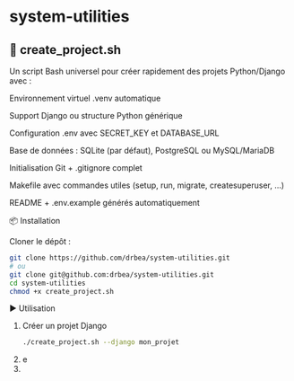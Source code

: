 # system-utilities

## 🚀 create_project.sh

Un script Bash universel pour créer rapidement des projets Python/Django avec :

Environnement virtuel .venv automatique

Support Django ou structure Python générique

Configuration .env avec SECRET_KEY et DATABASE_URL

Base de données : SQLite (par défaut), PostgreSQL ou MySQL/MariaDB

Initialisation Git + .gitignore complet

Makefile avec commandes utiles (setup, run, migrate, createsuperuser, …)

README + .env.example générés automatiquement

📦 Installation

Cloner le dépôt :
```bash
git clone https://github.com/drbea/system-utilities.git
# ou 
git clone git@github.com:drbea/system-utilities.git
cd system-utilities
chmod +x create_project.sh
```

▶️ Utilisation
1. Créer un projet Django
   ```bash
   ./create_project.sh --django mon_projet
   ```
2. e
3. 
   
